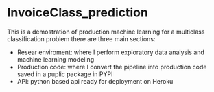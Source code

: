 # InvoiceClass_prediction

This is a demostration of production machine learning for a multiclass classification problem
there are three main sections:

* Resear enviroment: where I perform exploratory data analysis and machine learning modeling 
* Production code: where I convert the pipeline into production code saved in a puplic package in PYPI
* API: python based api ready for deployment on Heroku
